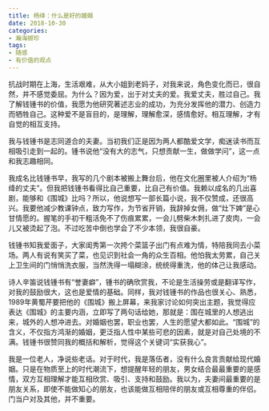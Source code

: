 ```yaml
---
title: 杨绛：什么是好的婚姻
date: 2018-10-30
categories:
- 瀚海撷珍
tags:
- 随感
- 有价值的观点
---
```


抗战时期在上海，生活艰难，从大小姐到老妈子，对我来说，角色变化而已，很自然，并不感觉委屈。为什么？因为爱，出于对丈夫的爱。我爱丈夫，胜过自己。我了解钱锺书的价值，我愿为他研究著述志业的成功，为充分发挥他的潜力、创造力而牺牲自己。这种爱不是盲目的，是理解，理解愈深，感情愈好。相互理解，才有自觉的相互支持。

我与钱锺书是志同道合的夫妻。当初我们正是因为两人都酷爱文学，痴迷读书而互相吸引走到一起的。锺书说他“没有大的志气，只想贡献一生，做做学问”，这一点和我志趣相同。

我成名比钱锺书早，我写的几个剧本被搬上舞台后，他在文化圈里被人介绍为“杨绛的丈夫”。但我把钱锺书看得比自己重要，比自己有价值。我赖以成名的几出喜剧，能够和《围城》比吗？所以，他说想写一部长篇小说，我不仅赞成，还很高兴。我要他减少教课钟点，致力写作，为节省开销，我辞掉女佣，做“灶下婢”是心甘情愿的。握笔的手初干粗活免不了伤痕累累，一会儿劈柴木刺扎进了皮肉，一会儿又被烫起了泡。不过吃苦中倒也学会了不少本领，我很自豪。

钱锺书知我爱面子，大家闺秀第一次挎个菜篮子出门有点难为情，特陪我同去小菜场。两人有说有笑买了菜，也见识到社会一角的众生百相。他怕我太劳累，自己关上卫生间的门悄悄洗衣服，当然洗得一塌糊涂，统统得重洗，他的体己让我感动。

诗人辛笛说钱锺书有“誉妻癖”，锺书的确欣赏我，不论是生活操劳或是翻译写作，对我的鼓励很大，这也是爱情的基础。同样，我对钱锺书的作品也很关心、熟悉，1989年黄蜀芹要把他的《围城》搬上屏幕，来我家讨论如何突出主题，我觉得应表达《围城》的主要内涵，立即写了两句话给她，那就是：围在城里的人想逃出来，城外的人想冲进去。对婚姻也罢，职业也罢，人生的愿望大都如此。“围城”的含义，不仅指方鸿渐的婚姻，更泛指人性中某些可悲的因素，就是对自己处境的不满。钱锺书很赞同我的概括和解析，觉得这个关键词“实获我心”。

我是一位老人，净说些老话。对于时代，我是落伍者，没有什么良言贡献给现代婚姻。只是在物质至上的时代潮流下，想提醒年轻的朋友，男女结合最最重要的是感情，双方互相理解才能互相欣赏、吸引、支持和鼓励。我以为，夫妻间最重要的是朋友关系，即使不能做知心的朋友，也该能做互相陪伴的朋友或互相尊重的伴侣。门当户对及其他，并不重要。